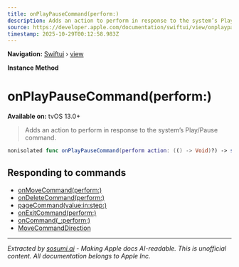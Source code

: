 ```yaml
---
title: onPlayPauseCommand(perform:)
description: Adds an action to perform in response to the system’s Play/Pause command.
source: https://developer.apple.com/documentation/swiftui/view/onplaypausecommand(perform:)
timestamp: 2025-10-29T00:12:58.983Z
---
```


**Navigation:** [Swiftui](/documentation/swiftui) › [view](/documentation/swiftui/view)

**Instance Method**

# onPlayPauseCommand(perform:)

**Available on:** tvOS 13.0+

> Adds an action to perform in response to the system’s Play/Pause command.

```swift
nonisolated func onPlayPauseCommand(perform action: (() -> Void)?) -> some View
```

## Responding to commands

- [onMoveCommand(perform:)](/documentation/swiftui/view/onmovecommand(perform:))
- [onDeleteCommand(perform:)](/documentation/swiftui/view/ondeletecommand(perform:))
- [pageCommand(value:in:step:)](/documentation/swiftui/view/pagecommand(value:in:step:))
- [onExitCommand(perform:)](/documentation/swiftui/view/onexitcommand(perform:))
- [onCommand(_:perform:)](/documentation/swiftui/view/oncommand(_:perform:))
- [MoveCommandDirection](/documentation/swiftui/movecommanddirection)

---

*Extracted by [sosumi.ai](https://sosumi.ai) - Making Apple docs AI-readable.*
*This is unofficial content. All documentation belongs to Apple Inc.*
